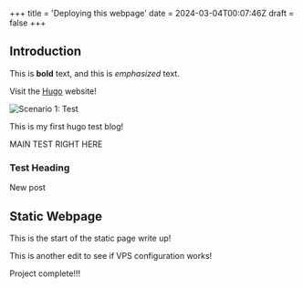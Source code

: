 +++
title = 'Deploying this webpage'
date = 2024-03-04T00:07:46Z
draft = false
+++

## Introduction

This is **bold** text, and this is *emphasized* text.

Visit the [Hugo](https://gohugo.io) website!

![Scenario 1: Test](/avatar.jpg)

This is my first hugo test blog!

MAIN TEST RIGHT HERE

### Test Heading
New post

## Static Webpage
This is the start of the static page write up!

This is another edit to see if VPS configuration works!

Project complete!!!